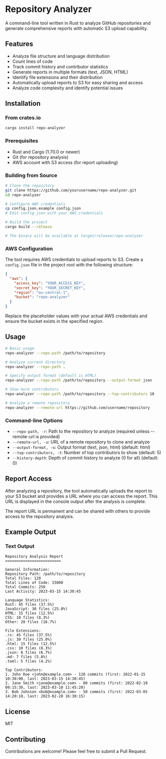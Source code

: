 # Repository Analyzer

A command-line tool written in Rust to analyze GitHub repositories and generate comprehensive reports with automatic S3 upload capability.

## Features

- Analyze file structure and language distribution
- Count lines of code
- Track commit history and contributor statistics
- Generate reports in multiple formats (text, JSON, HTML)
- Identify file extensions and their distribution
- Automatically upload reports to S3 for easy sharing and access
- Analyze code complexity and identify potential issues

## Installation

### From crates.io

```bash
cargo install repo-analyzer
```

### Prerequisites

- Rust and Cargo (1.70.0 or newer)
- Git (for repository analysis)
- AWS account with S3 access (for report uploading)

### Building from Source

```bash
# Clone the repository
git clone https://github.com/yourusername/repo-analyzer.git
cd repo-analyzer

# Configure AWS credentials
cp config.json.example config.json
# Edit config.json with your AWS credentials

# Build the project
cargo build --release

# The binary will be available at target/release/repo-analyzer
```

### AWS Configuration

The tool requires AWS credentials to upload reports to S3. Create a `config.json` file in the project root with the following structure:

```json
{
  "aws": {
    "access_key": "YOUR_ACCESS_KEY",
    "secret_key": "YOUR_SECRET_KEY",
    "region": "eu-central-1",
    "bucket": "repo-analyzer"
  }
}
```

Replace the placeholder values with your actual AWS credentials and ensure the bucket exists in the specified region.

## Usage

```bash
# Basic usage
repo-analyzer --repo-path /path/to/repository

# Analyze current directory
repo-analyzer --repo-path .

# Specify output format (default is HTML)
repo-analyzer --repo-path /path/to/repository --output-format json

# Show more contributors
repo-analyzer --repo-path /path/to/repository --top-contributors 10

# Analyze a remote repository
repo-analyzer --remote-url https://github.com/username/repository
```

### Command-line Options

- `--repo-path, -r`: Path to the repository to analyze (required unless --remote-url is provided)
- `--remote-url, -u`: URL of a remote repository to clone and analyze
- `--output-format, -o`: Output format (text, json, html) (default: html)
- `--top-contributors, -t`: Number of top contributors to show (default: 5)
- `--history-depth`: Depth of commit history to analyze (0 for all) (default: 0)

## Report Access

After analyzing a repository, the tool automatically uploads the report to your S3 bucket and provides a URL where you can access the report. This URL is displayed in the console output after the analysis is complete.

The report URL is permanent and can be shared with others to provide access to the repository analysis.

## Example Output

### Text Output

```
Repository Analysis Report
=========================

General Information:
Repository Path: /path/to/repository
Total Files: 120
Total Lines of Code: 15000
Total Commits: 250
Last Activity: 2023-03-15 14:30:45

Language Statistics:
Rust: 45 files (37.5%)
JavaScript: 30 files (25.0%)
HTML: 15 files (12.5%)
CSS: 10 files (8.3%)
Other: 20 files (16.7%)

File Extensions:
.rs: 45 files (37.5%)
.js: 30 files (25.0%)
.html: 15 files (12.5%)
.css: 10 files (8.3%)
.json: 8 files (6.7%)
.md: 7 files (5.8%)
.toml: 5 files (4.2%)

Top Contributors:
1. John Doe <john@example.com> - 120 commits (first: 2022-01-15 10:30:00, last: 2023-03-15 14:30:45)
2. Jane Smith <jane@example.com> - 80 commits (first: 2022-02-10 09:15:30, last: 2023-03-10 11:45:20)
3. Bob Johnson <bob@example.com> - 50 commits (first: 2022-03-05 14:20:10, last: 2023-02-28 16:30:15)
```

## License

MIT

## Contributing

Contributions are welcome! Please feel free to submit a Pull Request. 